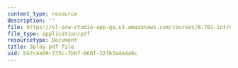 ```yaml
---
content_type: resource
description: ''
file: https://ol-ocw-studio-app-qa.s3.amazonaws.com/courses/8-701-introduction-to-nuclear-and-particle-physics-fall-2020/bb7c4a09733c7bbf866f32f63a4e4a6c_qHq6ndGK0To.pdf
file_type: application/pdf
resourcetype: Document
title: 3play pdf file
uid: bb7c4a09-733c-7bbf-866f-32f63a4e4a6c
---
```

